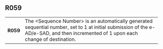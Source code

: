 ## R059
<table>
 <tr>
  <th>
   R059
  </th>
  <td>
   The &lt;Sequence Number&gt; is an automatically generated sequential number, set to 1 at initial submission of the e-AD/e-SAD, and then incremented of 1 upon each change of destination.
  </td>
 </tr>
</table>
